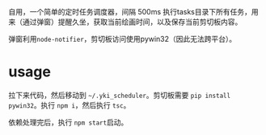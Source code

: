 自用，一个简单的定时任务调度器，间隔 500ms 执行tasks目录下所有任务，用来（通过弹窗）提醒久坐，获取当前绘画时间，以及保存当前剪切板内容。

弹窗利用`node-notifier`，剪切板访问使用pywin32（因此无法跨平台）。

# usage

拉下来代码，然后移动到 `~/.yki_scheduler`。剪切板需要 `pip install pywin32`。执行 `npm i`，然后执行 `tsc`。

依赖处理完后，执行 `npm start`启动。